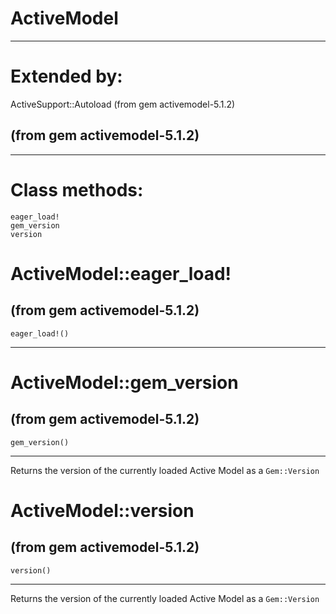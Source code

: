 # ActiveModel

---
# Extended by:
ActiveSupport::Autoload (from gem activemodel-5.1.2)

(from gem activemodel-5.1.2)
---



















































---
# Class methods:

    eager_load!
    gem_version
    version

# ActiveModel::eager_load!

(from gem activemodel-5.1.2)
---
    eager_load!()

---


# ActiveModel::gem_version

(from gem activemodel-5.1.2)
---
    gem_version()

---

Returns the version of the currently loaded Active Model as a `Gem::Version`


# ActiveModel::version

(from gem activemodel-5.1.2)
---
    version()

---

Returns the version of the currently loaded Active Model as a `Gem::Version`


